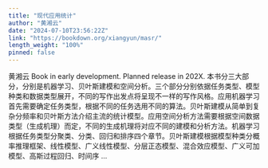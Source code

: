 ```yaml
---
title: "现代应用统计"
author: "黄湘云"
date: "2024-07-10T23:56:22Z"
link: "https://bookdown.org/xiangyun/masr/"
length_weight: "100%"
pinned: false
---
```


黄湘云 Book in early development. Planned release in 202X. 本书分三大部分，分别是机器学习、贝叶斯建模和空间分析。三个部分分别依据任务类型、模型种类和数据类型展开，不同的写作出发点将呈现不一样的写作风格。应用机器学习首先需要确定任务类型，根据不同的任务选用不同的算法。贝叶斯建模从简单到复杂分频率和贝叶斯方法介绍主流的统计模型。应用空间分析方法需要根据空间数据类型（生成机理）而定，不同的生成机理将对应不同的建模和分析方法。机器学习根据任务类型分聚类、分类、回归和排序四个章节。贝叶斯建模根据模型种类分概率推理框架、线性模型、广义线性模型、分层正态模型、混合效应模型、广义可加模型、高斯过程回归、时间序 ...
